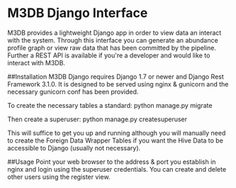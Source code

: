 # M3DB Django Interface
M3DB provides a lightweight Django app in order to view data an interact with the system.  Through this interface you can generate an abundance profile graph or view raw data that has been committed by the pipeline.  Further a REST API is available if you're a developer and would like to interact with M3DB.

##Installation
M3DB Django requires Django 1.7 or newer and Django Rest Framework 3.1.0.  It is designed to be served using nginx & gunicorn and the necessary gunicorn conf has been provided.

To create the necessary tables a standard:
python manage.py migrate

Then create a superuser:
python manage.py createsuperuser

This will suffice to get you up and running although you will manually need to create the Foreign Data Wrapper Tables if you want the Hive Data to be accessible to Django (usually not necessary).

##Usage
Point your web browser to the address & port you establish in nginx and login using the superuser credentials. You can create and delete other users using the register view.
